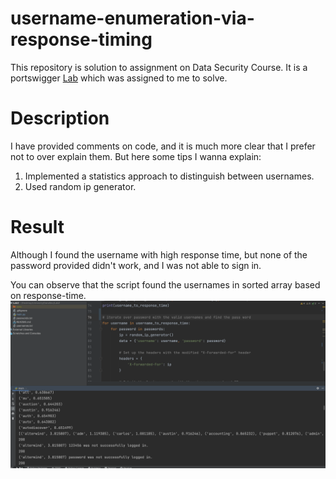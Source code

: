 # username-enumeration-via-response-timing
This repository is solution to assignment on Data Security Course. It is a portswigger [Lab](https://portswigger.net/web-security/authentication/password-based/lab-username-enumeration-via-response-timing) which was assigned to me to solve.

# Description

I have provided comments on code, and it is much more clear that I prefer not to over explain them. But here some tips I wanna explain:

1. Implemented a statistics approach to distinguish between usernames.
3. Used random ip generator.

# Result

Although I found the username with high response time, but none of the password provided didn't
work, and I was not able to sign in.

You can observe that the script found the usernames in sorted array based on response-time.
![](./screenshots/result.png)
